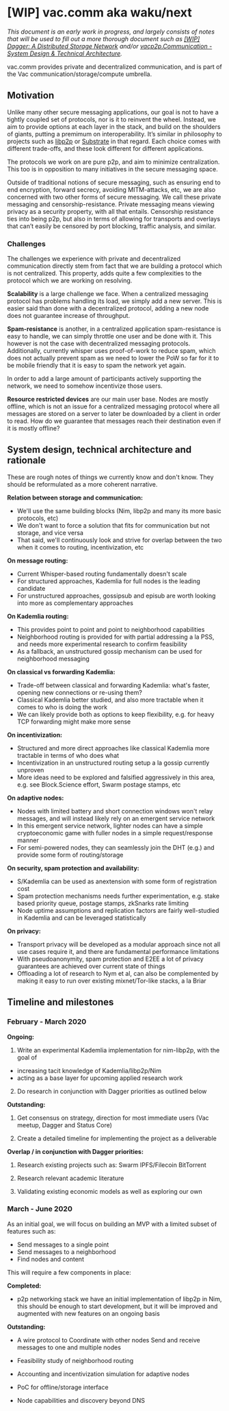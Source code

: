 # [WIP] vac.comm aka waku/next

*This document is an early work in progress, and largely consists of notes that will be used to fill out a more thorough document such as [[WIP] Dagger: A Distributed Storage Network](https://hackmd.io/CDg3GXyTSbSmBQjL93hooA?both) and/or [vacp2p.Communication - System Design & Technical Architecture](https://docs.google.com/document/d/1OkltbPr9jF1cx9O38evw-VarfKQ5L2LOsadCvV7xpZw/edit?ts=5e29c00d&pli=1#).*

vac.comm provides private and decentralized communication, and is part of the Vac communication/storage/compute umbrella.

## Motivation 

Unlike many other secure messaging applications, our goal is not to have a tightly coupled set of protocols, nor is it to reinvent the wheel. Instead, we aim to provide options at each layer in the stack, and build on the shoulders of giants, putting a premimum on interoperability. It’s similar in philosophy to projects such as [libp2p](https://libp2p.io) or [Substrate](https://www.parity.io/substrate/) in that regard. Each choice comes with different trade-offs, and these look different for different applications.

The protocols we work on are pure p2p, and aim to minimize centralization. This too is in opposition to many initiatives in the secure messaging space.

Outside of traditional notions of secure messaging, such as ensuring end to end encryption, forward secrecy, avoiding MITM-attacks, etc, we are also concerned with two other forms of secure messaging. We call these private messaging and censorship-resistance. Private messaging means viewing privacy as a security property, with all that entails. Censorship resistance ties into being p2p, but also in terms of allowing for transports and overlays that can’t easily be censored by port blocking, traffic analysis, and similar.

### Challenges

The challenges we experience with private and decentralized communication directly stem from fact that we are building a protocol which is not centralized. This property, adds quite a few complexities to the protocol which we are working on resolving.

**Scalability** is a large challenge we face. When a centralized messaging protocol has problems handling its load, we simply add a new server. This is easier said than done with a decentralized protocol, adding a new node does not guarantee increase of throughput.

**Spam-resistance** is another, in a centralized application spam-resistance is easy to handle, we can simply throttle one user and be done with it. This however is not the case with decentralized messaging protocols. Additionally, currently whisper uses proof-of-work to reduce spam, which does not actually prevent spam as we need to lower the PoW so far for it to be mobile friendly that it is easy to spam the network yet again.

In order to add a large amount of participants actively supporting the network, we need to somehow incentivize those users.

**Resource restricted devices** are our main user base. Nodes are mostly offline, which is not an issue for a centralized messaging protocol where all messages are stored on a server to later be downloaded by a client in order to read. How do we guarantee that messages reach their destination even if it is mostly offline?

## System design, technical architecture and rationale

These are rough notes of things we currently know and don't know. They should be reformulated as a more coherent narrative.

**Relation between storage and communication:**
- We'll use the same building blocks (Nim, libp2p and many its more basic protocols, etc)
- We don't want to force a solution that fits for communication but not storage, and vice versa
- That said, we'll continuously look and strive for overlap between the two when it comes to routing, incentivization, etc

**On message routing:**
- Current Whisper-based routing fundamentally doesn't scale
- For structured approaches, Kademlia for full nodes is the leading candidate
- For unstructured approaches, gossipsub and episub are worth looking into more as complementary approaches

**On Kademlia routing:**
- This provides point to point and point to neighborhood capabilities
- Neighborhood routing is provided for with partial addressing a la PSS, and needs more experimental research to confirm feasibility
- As a fallback, an unstructured gossip mechanism can be used for neighborhood messaging

**On classical vs forwarding Kademlia:**
- Trade-off between classical and forwarding Kademlia: what's faster, opening new connections or re-using them?
- Classical Kademlia better studied, and also more tractable when it comes to who is doing the work
- We can likely provide both as options to keep flexibility, e.g. for heavy TCP forwarding might make more sense

**On incentivization:**
- Structured and more direct approaches like classical Kademlia more tractable in terms of who does what
- Incentivization in an unstructured routing setup a la gossip currently unproven
- More ideas need to be explored and falsified aggressively in this area, e.g. see Block.Science effort, Swarm postage stamps, etc

**On adaptive nodes:**
- Nodes with limited battery and short connection windows won't relay messages, and will instead likely rely on an emergent service network
- In this emergent service network, lighter nodes can have a simple cryptoeconomic game with fuller nodes in a simple request/response manner
- For semi-powered nodes, they can seamlessly join the DHT (e.g.) and provide some form of routing/storage

**On security, spam protection and availability:**
- S/Kademlia can be used as anextension with some form of registration cost
- Spam protection mechanisms needs further experimentation, e.g. stake based priority queue, postage stamps, zkSnarks rate limiting
- Node uptime assumptions and replication factors are fairly well-studied in Kademlia and can be leveraged statistically

**On privacy:**
- Transport privacy will be developed as a modular approach since not all use cases require it, and there are fundamental performance limitations
- With pseudoanonymity, spam protection and E2EE a lot of privacy guarantees are achieved over current state of things
- Offloading a lot of research to Nym et al, can also be complemented by making it easy to run over existing mixnet/Tor-like stacks, a la Briar

## Timeline and milestones

### February - March 2020

**Ongoing:**

1. Write an experimental Kademlia implementation for nim-libp2p, with the goal of
  - increasing tacit knowledge of Kademlia/libp2p/Nim
  - acting as a base layer for upcoming applied research work

2. Do research in conjunction with Dagger priorities as outlined below

**Outstanding:**

1. Get consensus on strategy, direction for most immediate users (Vac meetup, Dagger and Status Core)

2. Create a detailed timeline for implementing the project as a deliverable

**Overlap / in conjunction with Dagger priorities:**

1. Research existing projects such as:
        Swarm
        IPFS/Filecoin
        BitTorrent

2. Research relevant academic literature

3. Validating existing economic models as well as exploring our own

### March - June 2020

As an initial goal, we will focus on building an MVP with a limited subset of features such as:

- Send messages to a single point
- Send messages to a neighborhood
- Find nodes and content

This will require a few components in place:

**Completed:**

- p2p networking stack
    we have an initial implementation of libp2p in Nim, this should be enough to start development, but it will be improved and augmented with new features on an ongoing basis

**Outstanding:**

- A wire protocol to
    Coordinate with other nodes
    Send and receive messages to one and multiple nodes

- Feasibility study of neighborhood routing

- Accounting and incentivization simulation for adaptive nodes

- PoC for offline/storage interface

- Node capabilities and discovery beyond DNS
